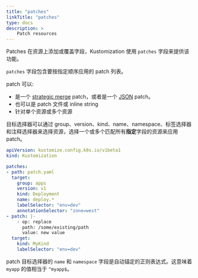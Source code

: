 ```yaml
---
title: "patches"
linkTitle: "patches"
type: docs
description: >
    Patch resources
---
```


[strategic merge]: /kustomize/zh/api-reference/glossary#patchstrategicmerge
[JSON]: /kustomize/zh/api-reference/glossary#patchjson6902

Patches 在资源上添加或覆盖字段，Kustomization 使用 `patches` 字段来提供该功能。

`patches` 字段包含要按指定顺序应用的 patch 列表。

patch 可以:

- 是一个 [strategic merge] patch，或者是一个 [JSON] patch。
- 也可以是 patch 文件或 inline string
- 针对单个资源或多个资源

目标选择器可以通过 group、version、kind、name、namespace、标签选择器和注释选择器来选择资源，选择一个或多个匹配所有**指定**字段的资源来应用 patch。

```yaml
apiVersion: kustomize.config.k8s.io/v1beta1
kind: Kustomization

patches:
- path: patch.yaml
  target:
    group: apps
    version: v1
    kind: Deployment
    name: deploy.*
    labelSelector: "env=dev"
    annotationSelector: "zone=west"
- patch: |-
    - op: replace
      path: /some/existing/path
      value: new value
  target:
    kind: MyKind
    labelSelector: "env=dev"
```

patch 目标选择器的 `name` 和 `namespace` 字段是自动锚定的正则表达式。这意味着 `myapp` 的值相当于 `^myapp$`。
